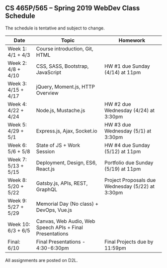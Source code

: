 ## CS 465P/565 – Spring 2019 WebDev Class Schedule

The schedule is tentative and subject to change.

| Date                | Topic                                | Homework                                    | 
|---------------------|--------------------------------------|---------------------------------------------|
| Week 1: 4/1 + 4/3   | Course introduction, Git, HTML       |                                             |        
| Week 2: 4/8 + 4/10  | CSS, SASS, Bootstrap, JavaScript     | HW #1 due Sunday (4/14) at 11pm             |         
| Week 3: 4/15 + 4/17 | jQuery, Moment.js, HTTP Overview     |                                             |         
| Week 4: 4/22 + 4/24 | Node.js, Mustache.js                 | HW #2 due Wednesday (4/24) at 3:30pm        |         
| Week 5: 4/29 + 5/1  | Express.js, Ajax, Socket.io          | HW #3 due Wednesday (5/1) at 3:30pm         |        
| Week 6: 5/6 + 5/8   | State of JS + Work Session           | HW #4 due Sunday (5/12) at 11pm             |         
| Week 7: 5/13 + 5/15 | Deployment, Design,  ES6, React.js   | Portfolio due Sunday (5/19) at 11pm         | 
| Week 8: 5/20 + 5/22 | Gatsby.js, APIs, REST, GraphQL       | Project Proposals due Wednesday (5/22) at 3:30pm   | 
| Week 9: 5/27 + 5/29 | Memorial Day (No class) + DevOps, Vue.js |                                         | 
| Week 10: 6/3 + 6/5  | Canvas, Web Audio, Web Speech APIs + Final Presentations |                         |         
| Final: 6/10         | Final Presentations - 4:30-6:30pm    | Final Projects due by 11:59pm               |                                                     |                                |                                                            |         |

All assignments are posted on D2L.
